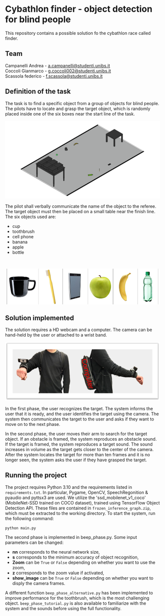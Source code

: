 # Cybathlon finder - object detection for blind people
This repository contains a possible solution fo the cybathlon race called finder.
## Team
Campanelli Andrea - a.campanelli@studenti.unibs.it <br> 
Coccoli Gianmarco - g.coccoli002@studenti.unibs.it <br>
Scassola federico - f.scassola@studenti.unibs.it<br>

## Definition of the task
The task is to find a specific object from a group of objects for blind people. The pilots have to locate and grasp the target object, which is randomly placed inside one of the six boxes near the start line of the task.

![Setup scheme of the task](/readme_images/setup_task.png?raw=true "Setup scheme of the task")

The pilot shall verbally communicate the name of the object to the referee. The target object must then be placed on a small table near the finish line. The six objects used are:

- cup <br>
- toothbrush <br>
- cell phone <br>
- banana <br>
- apple <br>
- bottle <br>
<br>

![List target objects](/readme_images/target_objects.png?raw=true "Target objects")

## Solution implemented
The solution requires a HD webcam and a computer. The camera can be hand-held by the user or attached to a wrist band.

![Our solution device](/readme_images/mounted_device.png?raw=true "The solution implemented")

In the first phase, the user recognizes the target. The system informs the user that it is ready, and the user identifies the target using the camera. The system then communicates the target to the user and asks if they want to move on to the next phase.

In the second phase, the user moves their arm to search for the target object. If an obstacle is framed, the system reproduces an obstacle sound. If the target is framed, the system reproduces a target sound. The sound increases in volume as the target gets closer to the center of the camera. After the system locates the target for more than ten frames and it is no longer seen, the system asks the user if they have grasped the target.

## Running the project
The project requires Python 3.10 and the requirements listed in `requirements.txt`.
In particular, Pygame, OpenCV, SpeechRegonition & pyaudio and pyttsx3 are used.
We utilize the 'ssd_mobilenet_v1_coco' (MobileNet-SSD trained on COCO dataset), trained using TensorFlow Object Detection API.
These files are contained in `frozen_inference_graph.zip`, which must be extracted to the working directory.
To start the system, run the following command:
```
python main.py
```
The second phase is implemented in beep_phase.py. Some input parameters can be changed:
- **nn** corresponds to the neural network size,
- **s** corresponds to the minimum accuracy of object recognition,
- **Zoom** can be `True` or `False` depending on whether you want to use the zoom,
- **z**  corresponds to the zoom value if activated,
- **show_image** can be `True` or `False` depending on whether you want to disply the camera frames.

A different function `beep_phase_alternative.py` has been implemented to improve performance for the toothbrush, which is the most challenging object.
`beep_phase_tutorial.py` is also available to familiarize with the system and the sounds before using the full functionality.


